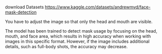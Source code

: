 download Datasets https://www.kaggle.com/datasets/andrewmvd/face-mask-detection 

You have to adjust the image so that only the head and mouth are visible.

The model has been trained to detect mask usage by focusing on the head, mouth, and face area, which results in high accuracy when working with images in this specific format. However, if the image includes additional details, such as full-body shots, the accuracy may decrease.
